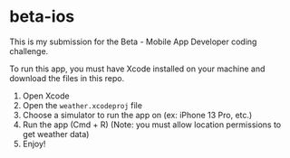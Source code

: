 # beta-ios

This is my submission for the Beta - Mobile App Developer coding challenge.

To run this app, you must have Xcode installed on your machine and download the files in this repo.
1. Open Xcode
2. Open the `weather.xcodeproj` file
3. Choose a simulator to run the app on (ex: iPhone 13 Pro, etc.)
4. Run the app (Cmd + R) (Note: you must allow location permissions to get weather data)
6. Enjoy!

